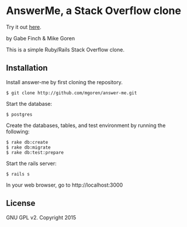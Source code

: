 AnswerMe, a Stack Overflow clone
======================================
Try it out [here](https://vast-shore-5799.herokuapp.com/users/1).

by Gabe Finch & Mike Goren

This is a simple Ruby/Rails Stack Overflow clone.

Installation
------------

Install answer-me by first cloning the repository.  
```
$ git clone http://github.com/mgoren/answer-me.git
```

Start the database:
```
$ postgres
```

Create the databases, tables, and test environment by running the following:
```
$ rake db:create
$ rake db:migrate
$ rake db:test:prepare
```

Start the rails server:
```
$ rails s
```

In your web browser, go to http://localhost:3000

License
-------

GNU GPL v2. Copyright 2015
